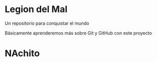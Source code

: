 # Legion del Mal
Un repositorio para conquistar el mundo

Básicamente aprenderemos más sobre Git y GitHub con este proyecto

# NAchito




